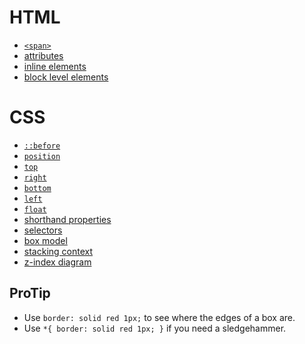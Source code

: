 # HTML
- [`<span>`](https://developer.mozilla.org/en-US/docs/Web/HTML/Element/span)
- [attributes](https://developer.mozilla.org/en-US/docs/Web/HTML/Attributes)
- [inline elements](https://developer.mozilla.org/en-US/docs/Web/HTML/Inline_elemente)
- [block level elements](https://developer.mozilla.org/en-US/docs/Web/HTML/Block-level_elements)

# CSS
- [`::before`](https://developer.mozilla.org/en-US/docs/Web/CSS/::before)
- [`position`](https://developer.mozilla.org/en-US/docs/Web/CSS/position)
- [`top`](https://developer.mozilla.org/en-US/docs/Web/CSS/top)
- [`right`](https://developer.mozilla.org/en-US/docs/Web/CSS/right)
- [`bottom`](https://developer.mozilla.org/en-US/docs/Web/CSS/bottom)
- [`left`](https://developer.mozilla.org/en-US/docs/Web/CSS/left)
- [`float`](https://developer.mozilla.org/en-US/docs/Web/CSS/float)
- [shorthand properties](https://developer.mozilla.org/en-US/docs/Web/CSS/Shorthand_properties)
- [selectors](https://developer.mozilla.org/en-US/docs/Web/Guide/CSS/Getting_started/Selectors)
- [box model](https://developer.mozilla.org/en-US/docs/Web/CSS/box_model)
- [stacking context](https://developer.mozilla.org/en-US/docs/Web/Guide/CSS/Understanding_z_index/The_stacking_context)
- [z-index diagram](http://www.smashingmagazine.com/wp-content/uploads/2009/09/graphical-z-index.gif)

## ProTip
- Use `border: solid red 1px;` to see where the edges of a box are.
- Use `*{ border: solid red 1px; }` if you need a sledgehammer.
